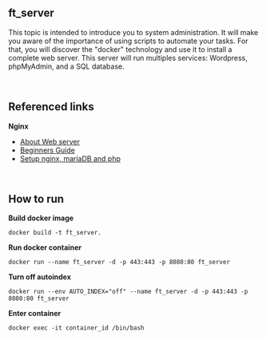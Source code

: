 ## ft_server
This topic is intended to introduce you to system administration. It will make you aware of the importance of using scripts to automate your tasks.
For that, you will discover the "docker" technology and use it to install a complete web server. This server will run multiples services: Wordpress, phpMyAdmin, 
and a SQL database.

<br>

## Referenced links
**Nginx**
- [About Web server](https://developer.mozilla.org/en-US/docs/Learn/Common_questions/What_is_a_web_server)
- [Beginners Guide](http://nginx.org/en/docs/beginners_guide.html)
- [Setup nginx, mariaDB and php](https://www.digitalocean.com/community/tutorials/how-to-install-linux-nginx-mariadb-php-lemp-stack-on-debian-10)

<br>

## How to run
**Build docker image**
```
docker build -t ft_server.
```
**Run docker container**
```
docker run --name ft_server -d -p 443:443 -p 8080:80 ft_server
```
**Turn off autoindex**
```
docker run --env AUTO_INDEX="off" --name ft_server -d -p 443:443 -p 8080:80 ft_server
```
**Enter container**
```
docker exec -it container_id /bin/bash
```
